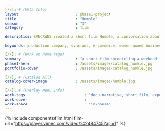 ```yaml
---
[//]: # (Meta Info)
layout							: phase1-project
title							: "Humble"
season 							: "3"
category						: film

description: SVNCRWNS created a short film Humble, a conversation about culture, women + community.

keywords: production company, svncrwns, e-commerce, women-owned businesses, creative team, consulting, business operations, launch my brand, manage my brand, photography, videography, special projects

[//]: # (Work on Home Page)
summary                         : "a short film chronicling a weekend in Brooklyn with friends and discussions around black pop culture"
phase1-hero                     : /assets/images/catalog_humble.jpg
portfolio-cover					: /assets/images/catalog_humble.jpg

[//]: # (Catalog All)
catalog-cover-image				: /assets/images/humble.jpg

[//]: # (Overlay Menu Info)
work-tags 							: "docu-narrative, short film, experimental"
work-cover							:
work-space 							: "in-house"
---
```

{% include components/film.html film-url="https://player.vimeo.com/video/242484745?api=1" %}
